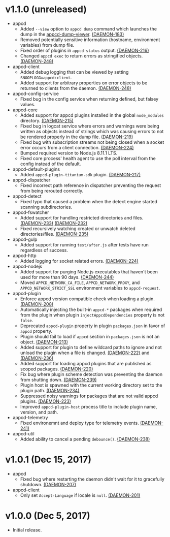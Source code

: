 # v1.1.0 (unreleased)

 * appcd
   - Added `--view` option to `appcd dump` command which launches the dump in the
     [appcd-dump-viewer](https://github.com/appcelerator/appcd-dump-viewer).
     [(DAEMON-183)](https://jira.appcelerator.org/browse/DAEMON-183)
   - Removed potentially sensitive information (hostname, environment variables) from dump file.
   - Fixed order of plugins in `appcd status` output.
     [(DAEMON-216)](https://jira.appcelerator.org/browse/DAEMON-216)
   - Changed `appcd exec` to return errors as stringified objects.
     [(DAEMON-248)](https://jira.appcelerator.org/browse/DAEMON-248)
 * appcd-client
   - Added debug logging that can be viewed by setting `SNOOPLOGG=appcd:client`.
   - Added support for arbitrary properties on error objects to be returned to clients from the
     daemon.
     [(DAEMON-248)](https://jira.appcelerator.org/browse/DAEMON-248)
 * appcd-config-service
   - Fixed bug in the config service when returning defined, but falsey values.
 * appcd-core
   - Added support for appcd plugins installed in the global `node_modules` directory.
     [(DAEMON-215)](https://jira.appcelerator.org/browse/DAEMON-215)
   - Fixed bug in logcat service where errors and warnings were being written as objects instead of
     strings which was causing errors to not be rendered properly in the dump file.
	 [(DAEMON-219)](https://jira.appcelerator.org/browse/DAEMON-219)
   - Fixed bug with subscription streams not being closed when a socket error occurs from a client
     connection. [(DAEMON-224)](https://jira.appcelerator.org/browse/DAEMON-224)
   - Bumped required version to Node.js 8.11.1 LTS.
   - Fixed core process' health agent to use the poll interval from the config instead of the
     default.
 * appcd-default-plugins
   - Added `appcd-plugin-titanium-sdk` plugin.
     [(DAEMON-217)](https://jira.appcelerator.org/browse/DAEMON-217)
 * appcd-dispatcher
   - Fixed incorrect path reference in dispatcher preventing the request from being rerouted
     correctly.
 * appcd-detect
   - Fixed typo that caused a problem when the detect engine started scanning subdirectories.
 * appcd-fswatcher
   - Added support for handling restricted directories and files.
     [(DAEMON-233)](https://jira.appcelerator.org/browse/DAEMON-233)
	 [(DAEMON-232)](https://jira.appcelerator.org/browse/DAEMON-232)
   - Fixed recursively watching created or unwatch deleted directories/files.
     [(DAEMON-235)](https://jira.appcelerator.org/browse/DAEMON-235)
 * appcd-gulp
   - Added support for running `test/after.js` after tests have run regardless of success.
 * appcd-http
   - Added logging for socket related errors.
     [(DAEMON-224)](https://jira.appcelerator.org/browse/DAEMON-224)
 * appcd-nodejs
   - Added support for purging Node.js executables that haven't been used for more than 90 days.
     [(DAEMON-244)](https://jira.appcelerator.org/browse/DAEMON-244)
   - Moved `APPCD_NETWORK_CA_FILE`, `APPCD_NETWORK_PROXY`, and `APPCD_NETWORK_STRICT_SSL`
     environment variables to `appcd-request`.
 * appcd-plugin
   - Enforce appcd version compatible check when loading a plugin.
     [(DAEMON-208)](https://jira.appcelerator.org/browse/DAEMON-208)
   - Automatically injecting the built-in `appcd-*` packages when required from the plugin when
     plugin `injectAppcdDependencies` property is not `false`.
   - Deprecated `appcd-plugin` property in plugin `packages.json` in favor of `appcd` property.
   - Plugin should fail to load if `appcd` section in `packages.json` is not an object.
     [(DAEMON-213)](https://jira.appcelerator.org/browse/DAEMON-213)
   - Added support for plugin to define wildcard paths to ignore and not unload the plugin when a
     file is changed. [(DAEMON-222)](https://jira.appcelerator.org/browse/DAEMON-222) and
	 [(DAEMON-236)](https://jira.appcelerator.org/browse/DAEMON-236)
   - Added support for loading appcd plugins that are published as scoped packages.
     [(DAEMON-220)](https://jira.appcelerator.org/browse/DAEMON-220)
   - Fix bug where plugin scheme detection was preventing the daemon from shutting down.
     [(DAEMON-239)](https://jira.appcelerator.org/browse/DAEMON-239)
   - Plugin host is spawned with the current working directory set to the plugin path.
     [(DAEMON-234)](https://jira.appcelerator.org/browse/DAEMON-234)
   - Suppressed noisy warnings for packages that are not valid appcd plugins.
     [(DAEMON-223)](https://jira.appcelerator.org/browse/DAEMON-223)
   - Improved `appcd-plugin-host` process title to include plugin name, version, and path.
 * appcd-telemetry
   - Fixed environemnt and deploy type for telemetry events.
     [(DAEMON-241)](https://jira.appcelerator.org/browse/DAEMON-241)
 * appcd-util
   - Added ability to cancel a pending `debounce()`.
     [(DAEMON-238)](https://jira.appcelerator.org/browse/DAEMON-238)

# v1.0.1 (Dec 15, 2017)

 * appcd
   - Fixed bug where restarting the daemon didn't wait for it to gracefully shutdown.
     [(DAEMON-207)](https://jira.appcelerator.org/browse/DAEMON-207)
 * appcd-client
   - Only set `Accept-Language` if locale is `null`.
     [(DAEMON-201)](https://jira.appcelerator.org/browse/DAEMON-201)

# v1.0.0 (Dec 5, 2017)

 - Initial release.
